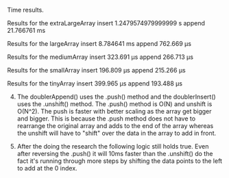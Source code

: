 Time results.

Results for the extraLargeArray
insert 1.2479574979999999 s
append 21.766761 ms

Results for the largeArray
insert 8.784641 ms
append 762.669 μs

Results for the mediumArray
insert 323.691 μs
append 266.713 μs

Results for the smallArray
insert 196.809 μs
append 215.266 μs

Results for the tinyArray
insert 399.965 μs
append 193.488 μs


4. The doublerAppend() uses the .push() method and the doublerInsert() uses the .unshift() method. The .push() method is O(N) and unshift is O(N^2). The push is faster with better scaling as the array get bigger and bigger. This is because the .push method does not have to rearrange the original array and adds to the end of the array whereas the unshift will have to "shift" over the data in the array to add in front.

5. After the doing the research the following logic still holds true. Even after reversing the .push() it will 10ms faster than the .unshift() do the fact it's running through more steps by shifting the data points to the left to add at the 0 index. 



